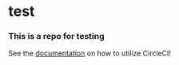 # test
### This is a repo for testing

See the [documentation](https://circleci.com/docs/2.0/) on how to utilize CircleCI!
